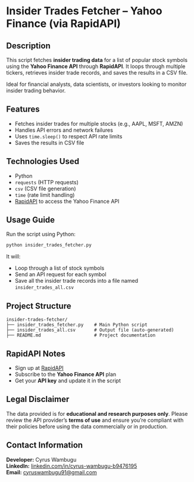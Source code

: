 # Insider Trades Fetcher – Yahoo Finance (via RapidAPI)

## Description

This script fetches **insider trading data** for a list of popular stock symbols using the **Yahoo Finance API** through **RapidAPI**. It loops through multiple tickers, retrieves insider trade records, and saves the results in a CSV file.

Ideal for financial analysts, data scientists, or investors looking to monitor insider trading behavior.

## Features

- Fetches insider trades for multiple stocks (e.g., AAPL, MSFT, AMZN)
- Handles API errors and network failures
- Uses `time.sleep()` to respect API rate limits
- Saves the results in CSV file

## Technologies Used

- Python
- `requests` (HTTP requests)
- `csv` (CSV file generation)
- `time` (rate limit handling)
- [RapidAPI](https://rapidapi.com/) to access the Yahoo Finance API

## Usage Guide

Run the script using Python:

```bash
python insider_trades_fetcher.py
```

It will:
- Loop through a list of stock symbols
- Send an API request for each symbol
- Save all the insider trade records into a file named `insider_trades_all.csv`

## Project Structure

```
insider-trades-fetcher/
├── insider_trades_fetcher.py    # Main Python script
├── insider_trades_all.csv       # Output file (auto-generated)
├── README.md                    # Project documentation
```

## RapidAPI Notes

- Sign up at [RapidAPI](https://rapidapi.com/)
- Subscribe to the **Yahoo Finance API** plan
- Get your **API key** and update it in the script

## Legal Disclaimer

The data provided is for **educational and research purposes only**. Please review the API provider’s **terms of use** and ensure you’re compliant with their policies before using the data commercially or in production.

## Contact Information

**Developer:** Cyrus Wambugu  
**LinkedIn:** [linkedin.com/in/cyrus-wambugu-b9476195](https://www.linkedin.com/in/cyrus-wambugu-b9476195)  
**Email:** cyruswambugu91@gmail.com
